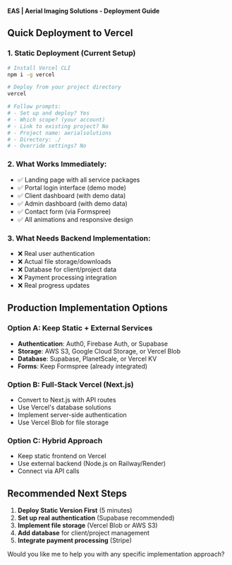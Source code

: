**EAS | Aerial Imaging Solutions - Deployment Guide**

## Quick Deployment to Vercel

### 1. Static Deployment (Current Setup)
```bash
# Install Vercel CLI
npm i -g vercel

# Deploy from your project directory
vercel

# Follow prompts:
# - Set up and deploy? Yes
# - Which scope? (your account)
# - Link to existing project? No
# - Project name: aerialsolutions
# - Directory: ./
# - Override settings? No
```

### 2. What Works Immediately:
- ✅ Landing page with all service packages
- ✅ Portal login interface (demo mode)
- ✅ Client dashboard (with demo data)
- ✅ Admin dashboard (with demo data)
- ✅ Contact form (via Formspree)
- ✅ All animations and responsive design

### 3. What Needs Backend Implementation:
- ❌ Real user authentication
- ❌ Actual file storage/downloads
- ❌ Database for client/project data
- ❌ Payment processing integration
- ❌ Real progress updates

## Production Implementation Options

### Option A: Keep Static + External Services
- **Authentication**: Auth0, Firebase Auth, or Supabase
- **Storage**: AWS S3, Google Cloud Storage, or Vercel Blob
- **Database**: Supabase, PlanetScale, or Vercel KV
- **Forms**: Keep Formspree (already integrated)

### Option B: Full-Stack Vercel (Next.js)
- Convert to Next.js with API routes
- Use Vercel's database solutions
- Implement server-side authentication
- Use Vercel Blob for file storage

### Option C: Hybrid Approach
- Keep static frontend on Vercel
- Use external backend (Node.js on Railway/Render)
- Connect via API calls

## Recommended Next Steps

1. **Deploy Static Version First** (5 minutes)
2. **Set up real authentication** (Supabase recommended)
3. **Implement file storage** (Vercel Blob or AWS S3)
4. **Add database** for client/project management
5. **Integrate payment processing** (Stripe)

Would you like me to help you with any specific implementation approach?
